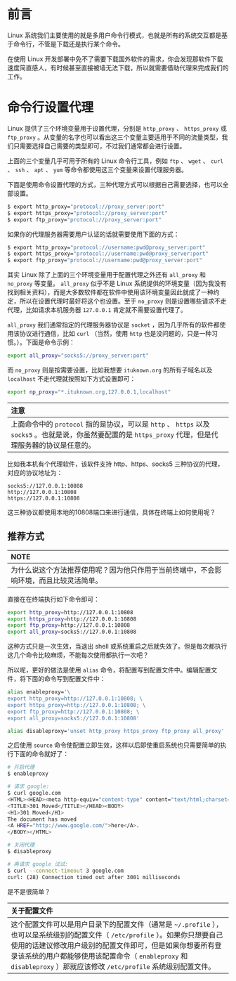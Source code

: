 # 前言

Linux 系统我们主要使用的就是多用户命令行模式，也就是所有的系统交互都是基于命令行，不管是下载还是执行某个命令。

在使用 Linux 开发部署中免不了需要下载国外软件的需求，你会发现那软件下载速度简直感人，有时候甚至直接被墙无法下载，所以就需要借助代理来完成我们的工作。

# 命令行设置代理

Linux 提供了三个环境变量用于设置代理，分别是 `http_proxy` 、 `https_proxy` 或 `ftp_proxy` 。从变量的名字也可以看出这三个变量主要适用于不同的流量类型，我们只需要选择自己需要的类型即可，不过我们通常都会进行设置。

上面的三个变量几乎可用于所有的 Linux 命令行工具，例如 `ftp` 、 `wget` 、 `curl` 、 `ssh` 、 `apt` 、 `yum` 等命令都使用这三个变量来设置代理服务器。

下面是使用命令设置代理的方式，三种代理方式可以根据自己需要选择，也可以全部设置。

```bash
$ export http_proxy="protocol://proxy_server:port"
$ export https_proxy="protocol://proxy_server:port"
$ export ftp_proxy="protocol://proxy_server:port"
```

如果你的代理服务器需要用户认证的话就需要使用下面的方式：

```bash
$ export http_proxy="protocol://username:pwd@proxy_server:port"
$ export https_proxy="protocol://username:pwd@proxy_server:port"
$ export ftp_proxy="protocol://username:pwd@proxy_server:port"
```

其实 Linux 除了上面的三个环境变量用于配置代理之外还有 `all_proxy` 和 `no_proxy` 等变量。 `all_proxy` 似乎不是 Linux 系统提供的环境变量（因为我没有找到相关资料），而是大多数软件都在软件中使用该环境变量因此就成了一种约定，所以在设置代理时最好将这个也设置。至于 `no_proxy` 则是设置哪些请求不走代理，比如请求本机服务器 `127.0.0.1` 肯定就不需要设置代理了。

`all_proxy` 我们通常指定的代理服务器协议是 `socket` ，因为几乎所有的软件都使用该协议进行通信，比如 `curl` （当然，使用 `http` 也是没问题的，只是一种习惯。）。下面是命令示例：

```bash
export all_proxy="socks5://proxy_server:port"
```

而 `no_proxy` 则是按需要设置，比如我想要 `ituknown.org` 的所有子域名以及 `localhost` 不走代理就按照如下方式设置即可：

```bash
export np_proxy="*.ituknown.org,127.0.0.1,localhost"
```

| **注意** |
| :-------|
| 上面命令中的 `protocol` 指的是协议，可以是 `http` 、 `https` 以及 `socks5` 。也就是说，你虽然要配置的是 `https_proxy` 代理，但是代理服务器的协议是任意的。 |

比如我本机有个代理软件，该软件支持 http、https、socks5 三种协议的代理，对应的协议地址为：

```
socks5://127.0.0.1:10808
http://127.0.0.1:10808
https://127.0.0.1:10808
```

这三种协议都使用本地的10808端口来进行通信，具体在终端上如何使用呢？

## 推荐方式

| **NOTE** |
| :--- |
| 为什么说这个方法推荐使用呢？因为他只作用于当前终端中，不会影响环境，而且比较灵活简单。 |

直接在在终端执行如下命令即可：

```bash
export http_proxy=http://127.0.0.1:10808
export https_proxy=http://127.0.0.1:10808
export ftp_proxy=http://127.0.0.1:10808
export all_proxy=socks5://127.0.0.1:10808
```

这种方式只是一次生效，当退出 shell 或系统重启之后就失效了。但是每次都执行这几个命令比较麻烦，不能每次使用都执行一次吧？

所以呢，更好的做法是使用 `alias` 命令，将配置写到配置文件中。编辑配置文件，将下面的命令写到配置文件中：

```bash
alias enableproxy='\
export http_proxy=http://127.0.0.1:10808; \
export https_proxy=http://127.0.0.1:10808; \
export ftp_proxy=http://127.0.0.1:10808; \
export all_proxy=socks5://127.0.0.1:10808'

alias disableproxy='unset http_proxy https_proxy ftp_proxy all_proxy'
```

之后使用 `source` 命令使配置立即生效，这样以后即使重启系统也只需要简单的执行下面的命令就好了：

```bash
# 开启代理
$ enableproxy

# 请求 google:
$ curl google.com
<HTML><HEAD><meta http-equiv="content-type" content="text/html;charset=utf-8">
<TITLE>301 Moved</TITLE></HEAD><BODY>
<H1>301 Moved</H1>
The document has moved
<A HREF="http://www.google.com/">here</A>.
</BODY></HTML>

# 关闭代理
$ disableproxy

# 再请求 google 试试:
$ curl --connect-timeout 3 google.com
curl: (28) Connection timed out after 3001 milliseconds
```

是不是很简单？

| **关于配置文件** |
| :------------- |
| 这个配置文件可以是用户目录下的配置文件（通常是 `~/.profile` ），也可以是系统级别的配置文件（ `/etc/profile` ）。如果你只想要自己使用的话建议修改用户级别的配置文件即可，但是如果你想要所有登录该系统的用户都能够使用该配置命令（ `enableproxy` 和 `disableproxy` ）那就应该修改 `/etc/profile` 系统级别配置文件。 |
